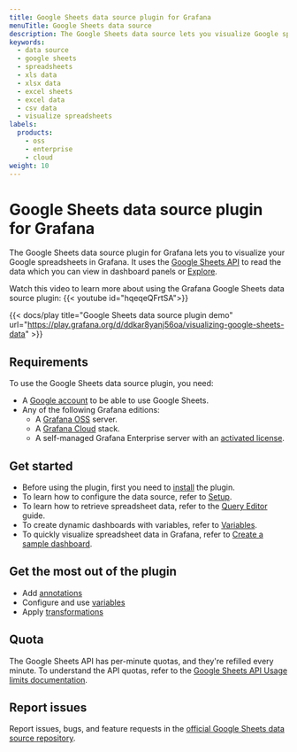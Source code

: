 ```yaml
---
title: Google Sheets data source plugin for Grafana
menuTitle: Google Sheets data source
description: The Google Sheets data source lets you visualize Google spreadsheet data in Grafana dashboards.
keywords:
  - data source
  - google sheets
  - spreadsheets
  - xls data
  - xlsx data
  - excel sheets
  - excel data
  - csv data
  - visualize spreadsheets
labels:
  products:
    - oss
    - enterprise
    - cloud
weight: 10
---
```


# Google Sheets data source plugin for Grafana

The Google Sheets data source plugin for Grafana lets you to visualize your Google spreadsheets in Grafana.
It uses the [Google Sheets API](https://developers.google.com/workspace/sheets/api/guides/concepts) to read the data which you can view in dashboard panels or [Explore](https://grafana.com/docs/grafana/latest/explore/).

Watch this video to learn more about using the Grafana Google Sheets data source plugin:  {{< youtube id="hqeqeQFrtSA">}}

{{< docs/play title="Google Sheets data source plugin demo" url="https://play.grafana.org/d/ddkar8yanj56oa/visualizing-google-sheets-data" >}}

## Requirements

To use the Google Sheets data source plugin, you need:

- A [Google account](https://support.google.com/accounts/answer/27441?hl=en) to be able to use Google Sheets.
- Any of the following Grafana editions:
  - A [Grafana OSS](https://grafana.com/oss/grafana/) server.
  - A [Grafana Cloud](https://grafana.com/pricing/) stack.
  - A self-managed Grafana Enterprise server with an [activated license](/docs/grafana/latest/administration/enterprise-licensing/).

## Get started

- Before using the plugin, first you need to [install](https://grafana.com/docs/grafana/latest/administration/plugin-management/#install-a-plugin) the plugin.
- To learn how to configure the data source, refer to [Setup](./setup/).
- To learn how to retrieve spreadsheet data, refer to the [Query Editor](./query-editor/) guide.
- To create dynamic dashboards with variables, refer to [Variables](./variables/).
- To quickly visualize spreadsheet data in Grafana, refer to [Create a sample dashboard](./create-a-sample-dashboard/).

## Get the most out of the plugin

- Add [annotations](/docs/grafana/latest/dashboards/build-dashboards/annotate-visualizations/)
- Configure and use [variables](./variables/)
- Apply [transformations](/docs/grafana/latest/panels-visualizations/query-transform-data/transform-data/)

## Quota

The Google Sheets API has per-minute quotas, and they're refilled every minute.
To understand the API quotas, refer to the [Google Sheets API Usage limits documentation](https://developers.google.com/sheets/api/limits).

## Report issues

Report issues, bugs, and feature requests in the [official Google Sheets data source repository](https://github.com/grafana/google-sheets-datasource/issues).
